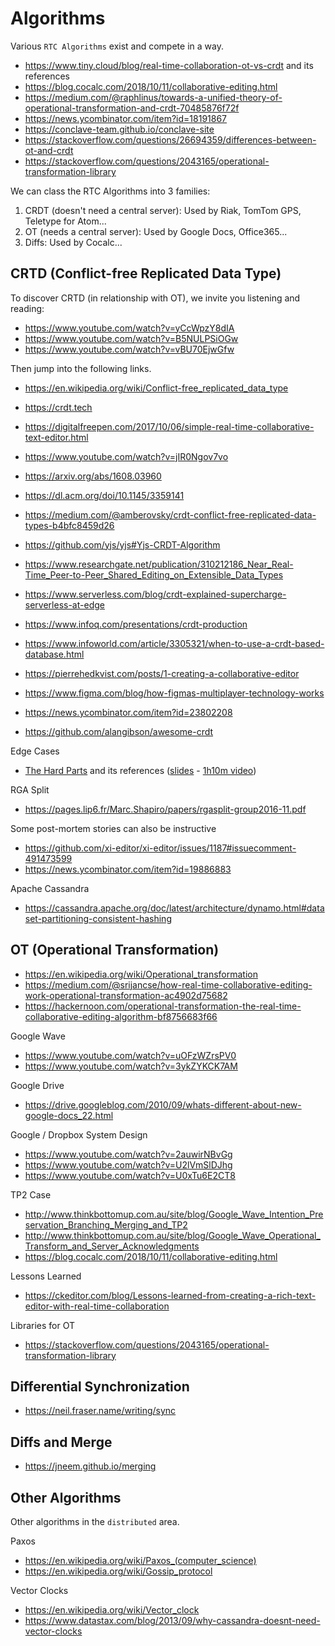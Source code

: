 # Algorithms

Various `RTC Algorithms` exist and compete in a way.

- <https://www.tiny.cloud/blog/real-time-collaboration-ot-vs-crdt> and its references
- <https://blog.cocalc.com/2018/10/11/collaborative-editing.html>
- <https://medium.com/@raphlinus/towards-a-unified-theory-of-operational-transformation-and-crdt-70485876f72f>
- <https://news.ycombinator.com/item?id=18191867>
- <https://conclave-team.github.io/conclave-site>
- <https://stackoverflow.com/questions/26694359/differences-between-ot-and-crdt>
- <https://stackoverflow.com/questions/2043165/operational-transformation-library>

We can class the RTC Algorithms into 3 families:

1. CRDT (doesn't need a central server): Used by Riak, TomTom GPS, Teletype for Atom...
2. OT (needs a central server): Used by Google Docs, Office365...
3. Diffs: Used by Cocalc...

## CRTD (Conflict-free Replicated Data Type)

To discover CRTD (in relationship with OT), we invite you listening and reading:

- <https://www.youtube.com/watch?v=yCcWpzY8dIA>
- <https://www.youtube.com/watch?v=B5NULPSiOGw>
- <https://www.youtube.com/watch?v=vBU70EjwGfw>

Then jump into the following links.

- <https://en.wikipedia.org/wiki/Conflict-free_replicated_data_type>
- <https://crdt.tech>

- <https://digitalfreepen.com/2017/10/06/simple-real-time-collaborative-text-editor.html>
- <https://www.youtube.com/watch?v=jIR0Ngov7vo>

- <https://arxiv.org/abs/1608.03960>
- <https://dl.acm.org/doi/10.1145/3359141>

- <https://medium.com/@amberovsky/crdt-conflict-free-replicated-data-types-b4bfc8459d26>
- <https://github.com/yjs/yjs#Yjs-CRDT-Algorithm>
- <https://www.researchgate.net/publication/310212186_Near_Real-Time_Peer-to-Peer_Shared_Editing_on_Extensible_Data_Types>
- <https://www.serverless.com/blog/crdt-explained-supercharge-serverless-at-edge>
- <https://www.infoq.com/presentations/crdt-production>
- <https://www.infoworld.com/article/3305321/when-to-use-a-crdt-based-database.html>
- <https://pierrehedkvist.com/posts/1-creating-a-collaborative-editor>
- <https://www.figma.com/blog/how-figmas-multiplayer-technology-works>
- <https://news.ycombinator.com/item?id=23802208>
- <https://github.com/alangibson/awesome-crdt>

Edge Cases

- [The Hard Parts](https://martin.kleppmann.com/2020/07/06/crdt-hard-parts-hydra.html) and its references ([slides](https://speakerdeck.com/ept/crdts-the-hard-parts) - [1h10m video](https://www.youtube.com/watch?v=x7drE24geUw))

RGA Split

- <https://pages.lip6.fr/Marc.Shapiro/papers/rgasplit-group2016-11.pdf>

Some post-mortem stories can also be instructive

- <https://github.com/xi-editor/xi-editor/issues/1187#issuecomment-491473599>
- <https://news.ycombinator.com/item?id=19886883>

Apache Cassandra

- <https://cassandra.apache.org/doc/latest/architecture/dynamo.html#dataset-partitioning-consistent-hashing>

## OT (Operational Transformation)

- <https://en.wikipedia.org/wiki/Operational_transformation>
- <https://medium.com/@srijancse/how-real-time-collaborative-editing-work-operational-transformation-ac4902d75682>
- <https://hackernoon.com/operational-transformation-the-real-time-collaborative-editing-algorithm-bf8756683f66>

Google Wave

- <https://www.youtube.com/watch?v=uOFzWZrsPV0>
- <https://www.youtube.com/watch?v=3ykZYKCK7AM>

Google Drive

- <https://drive.googleblog.com/2010/09/whats-different-about-new-google-docs_22.html>

Google / Dropbox System Design

- <https://www.youtube.com/watch?v=2auwirNBvGg>
- <https://www.youtube.com/watch?v=U2lVmSlDJhg>
- <https://www.youtube.com/watch?v=U0xTu6E2CT8>

TP2 Case

- <http://www.thinkbottomup.com.au/site/blog/Google_Wave_Intention_Preservation_Branching_Merging_and_TP2>
- <http://www.thinkbottomup.com.au/site/blog/Google_Wave_Operational_Transform_and_Server_Acknowledgments>
- <https://blog.cocalc.com/2018/10/11/collaborative-editing.html>

Lessons Learned

- <https://ckeditor.com/blog/Lessons-learned-from-creating-a-rich-text-editor-with-real-time-collaboration>

Libraries for OT

- <https://stackoverflow.com/questions/2043165/operational-transformation-library>

## Differential Synchronization

- <https://neil.fraser.name/writing/sync>

## Diffs and Merge

- <https://jneem.github.io/merging>

## Other Algorithms

Other algorithms in the `distributed` area.

Paxos

- <https://en.wikipedia.org/wiki/Paxos_(computer_science)>
- <https://en.wikipedia.org/wiki/Gossip_protocol>

Vector Clocks

- <https://en.wikipedia.org/wiki/Vector_clock>
- <https://www.datastax.com/blog/2013/09/why-cassandra-doesnt-need-vector-clocks>
